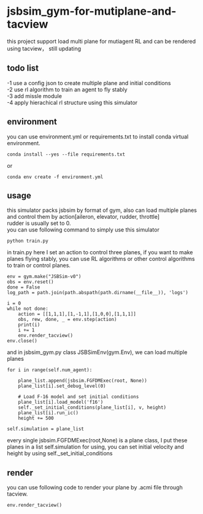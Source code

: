 # jsbsim_gym-for-mutiplane-and-tacview
this project support load multi plane for mutiagent RL and can be rendered using tacview， still updating

## todo list
-1 use a config json to create multiple plane and initial conditions  
-2 use rl algorithm to train an agent to fly stably  
-3 add missle module  
-4 apply hierachical rl structure using this simulator


## environment  
you can use environment.yml or requirements.txt to install conda virtual environment.  
```
conda install --yes --file requirements.txt  
```
or  
```
conda env create -f environment.yml
```
## usage  
this simulator packs jsbsim by format of gym, also can load multiple planes and control them by action[aileron, elevator, rudder, throttle]  
rudder is usually set to 0.  
you can use following command to simply use this simulator  
```
python train.py
```
in train.py here I set an action to control three planes, if you want to make planes flying stably, you can use RL algorithms or other control algorithms to train or control planes.  
```
env = gym.make("JSBSim-v0")
obs = env.reset()
done = False
log_path = path.join(path.abspath(path.dirname(__file__)), 'logs')

i = 0
while not done:
    action = [[1,1,1],[1,-1,1],[1,0,0],[1,1,1]]
    obs, rew, done, _ = env.step(action)
    print(i)
    i += 1
    env.render_tacview()
env.close()
```
and in jsbsim_gym.py class JSBSimEnv(gym.Env), we can load multiple planes  
```
for i in range(self.num_agent):

    plane_list.append(jsbsim.FGFDMExec(root, None))
    plane_list[i].set_debug_level(0)

    # Load F-16 model and set initial conditions
    plane_list[i].load_model('f16')
    self._set_initial_conditions(plane_list[i], v, height)
    plane_list[i].run_ic()
    height += 500

self.simulation = plane_list
```
every single jsbsim.FGFDMExec(root,None) is a plane class, I put these planes in a list self.simulation for using, you can set initial velocity and height by using self._set_initial_conditions  

## render
you can use following code to render your plane by .acmi file through tacview.  
```
env.render_tacview()
```

